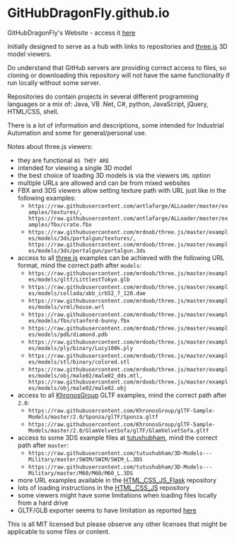 # GitHubDragonFly.github.io
GitHubDragonFly's Website - access it [here](https://githubdragonfly.github.io)

Initially designed to serve as a hub with links to repositories and [three.js](https://threejs.org) 3D model viewers.

Do understand that GitHub servers are providing correct access to files, so cloning or downloading this repository will not have the same functionality if run locally without some server.

Repositories do contain projects in several different programming languages or a mix of: Java, VB .Net, C#, python, JavaScript, jQuery, HTML/CSS, shell.

There is a lot of information and descriptions, some intended for Industrial Automation and some for general/personal use.

Notes about three.js viewers:
 - they are functional `AS THEY ARE`
 - intended for viewing a single 3D model
 - the best choice of loading 3D models is via the viewers `URL` option
 - multiple URLs are allowed and can be from mixed websites
 - FBX and 3DS viewers allow setting texture path with URL just like in the following examples:
   - `https://raw.githubusercontent.com/antlafarge/ALLoader/master/examples/textures/, https://raw.githubusercontent.com/antlafarge/ALLoader/master/examples/fbx/crate.fbx`
   - `https://raw.githubusercontent.com/mrdoob/three.js/master/examples/models/3ds/portalgun/textures/, https://raw.githubusercontent.com/mrdoob/three.js/master/examples/models/3ds/portalgun/portalgun.3ds`
 - access to all [three.js](https://github.com/mrdoob/three.js/tree/master/examples) examples can be achieved with the following URL format, mind the correct path after `models`:
   - `https://raw.githubusercontent.com/mrdoob/three.js/master/examples/models/gltf/LittlestTokyo.glb`
   - `https://raw.githubusercontent.com/mrdoob/three.js/master/examples/models/collada/abb_irb52_7_120.dae`
   - `https://raw.githubusercontent.com/mrdoob/three.js/master/examples/models/vrml/house.wrl`
   - `https://raw.githubusercontent.com/mrdoob/three.js/master/examples/models/fbx/stanford-bunny.fbx`
   - `https://raw.githubusercontent.com/mrdoob/three.js/master/examples/models/pdb/diamond.pdb`
   - `https://raw.githubusercontent.com/mrdoob/three.js/master/examples/models/ply/binary/Lucy100k.ply`
   - `https://raw.githubusercontent.com/mrdoob/three.js/master/examples/models/stl/binary/colored.stl`
   - `https://raw.githubusercontent.com/mrdoob/three.js/master/examples/models/obj/male02/male02_dds.mtl, https://raw.githubusercontent.com/mrdoob/three.js/master/examples/models/obj/male02/male02.obj`
 - access to all [KhronosGroup](https://github.com/KhronosGroup/glTF-Sample-Models) GLTF examples, mind the correct path after `2.0`:
   - `https://raw.githubusercontent.com/KhronosGroup/glTF-Sample-Models/master/2.0/Sponza/glTF/Sponza.gltf`
   - `https://raw.githubusercontent.com/KhronosGroup/glTF-Sample-Models/master/2.0/GlamVelvetSofa/glTF/GlamVelvetSofa.gltf`
 - access to some 3DS example files at [tutushubham](https://github.com/tutushubham/3D-Models---Military), mind the correct path after `master`:
   - `https://raw.githubusercontent.com/tutushubham/3D-Models---Military/master/SWIM/SWIM/SWIM_L.3DS`
   - `https://raw.githubusercontent.com/tutushubham/3D-Models---Military/master/M60/M60/M60_L.3DS`
 - more URL examples available in the [HTML_CSS_JS_Flask](https://github.com/GitHubDragonFly/HTML_CSS_JS_Flask) repository
 - lots of loading instructions in the [HTML_CSS_JS](https://github.com/GitHubDragonFly/HTML_CSS_JS) repository
 - some viewers might have some limitations when loading files locally from a hard drive
 - GLTF/GLB exporter seems to have limitation as reported [here](https://discourse.threejs.org/t/exporting-model-with-animations/6792)

This is all MIT licensed but please observe any other licenses that might be applicable to some files or content.
